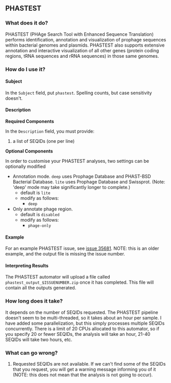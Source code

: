 ## PHASTEST

### What does it do?

PHASTEST (PHAge Search Tool with Enhanced Sequence Translation) performs identification, annotation and visualization of prophage sequences within bacterial genomes and plasmids. PHASTEST also supports extensive annotation and interactive visualization of all other genes (protein coding regions, tRNA sequences and rRNA sequences) in those same genomes.

### How do I use it?

#### Subject

In the `Subject` field, put `phastest`. Spelling counts, but case sensitivity doesn't.

#### Description

**Required Components**

In the `Description` field, you must provide:

1. a list of SEQIDs (one per line)

**Optional Components**

In order to customise your PHASTEST analyses, two settings can be optionally modified

- Annotation mode. `deep` uses Prophage Database and PHAST-BSD Bacterial Database. `lite` uses Prophage Database and Swissprot. (Note: 'deep' mode may take significantly longer to complete.)
    - default is `lite`
    - modify as follows:
        - `deep`
- Only annotate phage region.
    - default is `disabled`
    - modify as follows:
        - `phage-only`

#### Example

For an example PHASTEST issue, see [issue 35681](https://redmine.biodiversity.agr.gc.ca/issues/35681). NOTE: this is an older example, and the output file is missing the issue number.

#### Interpreting Results

The PHASTEST automator will upload a file called `phastest_output_$ISSUENUMBER.zip` once it has completed. This file will contain all the outputs generated.

### How long does it take?

It depends on the number of SEQIDs requested. The PHASTEST pipeline doesn't seem to be multi-threaded, so it takes about an hour per sample. I have added some parallelization, but this simply processes multiple SEQIDs concurrently. There is a limit of 20 CPUs allocated to this automator, so if you specify 20 or fewer SEQIDs, the analysis will take an hour, 21-40 SEQIDs will take two hours, etc.

### What can go wrong?

1. Requested SEQIDs are not available. If we can't find some of the SEQIDs that you request, you will get a warning message informing you of it (NOTE: this does not mean that the analysis is not going to occur).
